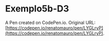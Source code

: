 # Exemplo5b-D3

A Pen created on CodePen.io. Original URL: [https://codepen.io/renatomauro/pen/LYGLryP](https://codepen.io/renatomauro/pen/LYGLryP).


